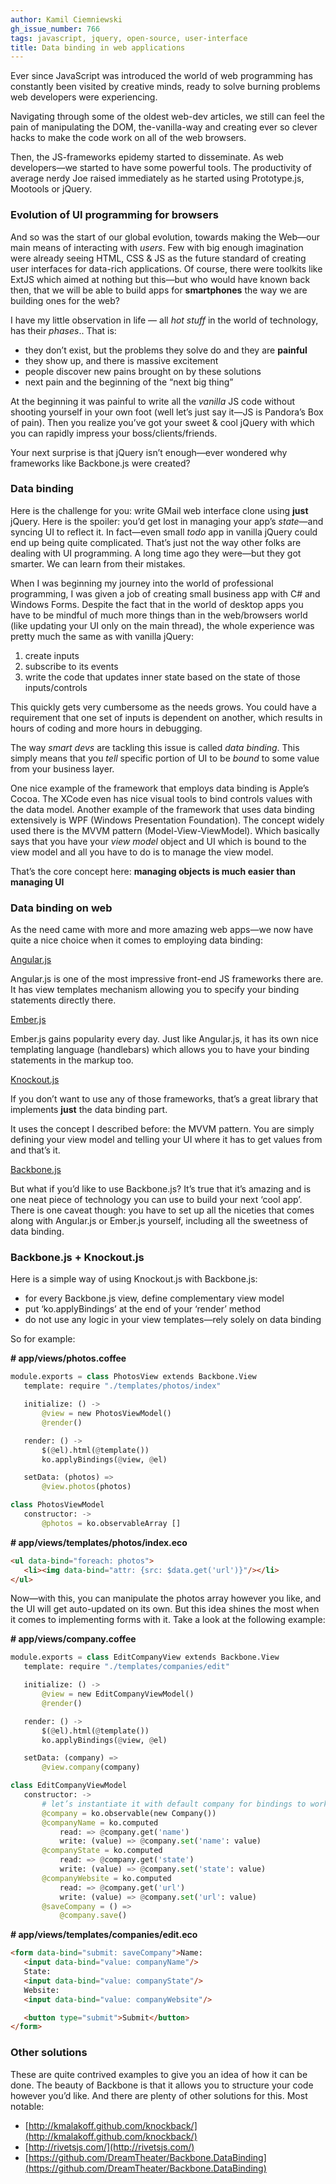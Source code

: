 ```yaml
---
author: Kamil Ciemniewski
gh_issue_number: 766
tags: javascript, jquery, open-source, user-interface
title: Data binding in web applications
---
```


Ever since JavaScript was introduced the world of web programming has constantly been visited by creative minds, ready to solve burning problems web developers were experiencing.

Navigating through some of the oldest web-dev articles, we still can feel the pain of manipulating the DOM, the-vanilla-way and creating ever so clever hacks to make the code work on all of the web browsers.

Then, the JS-frameworks epidemy started to disseminate. As web developers—​we started to have some powerful tools. The productivity of average nerdy Joe raised immediately as he started using Prototype.js, Mootools or jQuery.

### Evolution of UI programming for browsers

And so was the start of our global evolution, towards making the Web—​our main means of interacting with *users*. Few with big enough imagination were already seeing HTML, CSS & JS as the future standard of creating user interfaces for data-rich applications. Of course, there were toolkits like ExtJS which aimed at nothing but this—​but who would have known back then, that we will be able to build apps for **smartphones** the way we are building ones for the web?

I have my little observation in life —​ all *hot stuff* in the world of technology, has their *phases*.. That is:

- they don’t exist, but the problems they solve do and they are **painful**
- they show up, and there is massive excitement
- people discover new pains brought on by these solutions
- next pain and the beginning of the “next big thing”

At the beginning it was painful to write all the *vanilla* JS code without shooting yourself in your own foot (well let’s just say it—​JS is Pandora’s Box of pain). Then you realize you’ve got your sweet & cool jQuery with which you can rapidly impress your boss/clients/friends.

Your next surprise is that jQuery isn’t enough—​ever wondered why frameworks like Backbone.js were created?

### Data binding

Here is the challenge for you: write GMail web interface clone using **just** jQuery. Here is the spoiler: you’d get lost in managing your app’s *state*—​and syncing UI to reflect it. In fact—​even small *todo* app in vanilla jQuery could end up being quite complicated. That’s just not the way other folks are dealing with UI programming. A long time ago they were—​but they got smarter. We can learn from their mistakes.

When I was beginning my journey into the world of professional programming, I was given a job of creating small business app with C# and Windows Forms. Despite the fact that in the world of desktop apps you have to be mindful of much more things than in the web/browsers world (like updating your UI only on the main thread), the whole experience was pretty much the same as with vanilla jQuery:

1. create inputs
1. subscribe to its events
1. write the code that updates inner state based on the state of those inputs/controls

This quickly gets very cumbersome as the needs grows. You could have a requirement that one set of inputs is dependent on another, which results in hours of coding and more hours in debugging.

The way *smart devs* are tackling this issue is called *data binding*. This simply means that you *tell* specific portion of UI to be *bound* to some value from your business layer.

One nice example of the framework that employs data binding is Apple’s Cocoa. The XCode even has nice visual tools to bind controls values with the data model. Another example of the framework that uses data binding extensively is WPF (Windows Presentation Foundation). The concept widely used there is the MVVM pattern (Model-View-ViewModel). Which basically says that you have your *view model* object and UI which is bound to the view model and all you have to do is to manage the view model.

That’s the core concept here: **managing objects is much easier than managing UI**

### Data binding on web

As the need came with more and more amazing web apps—​we now have quite a nice choice when it comes to employing data binding:

[Angular.js](https://angularjs.org/)

Angular.js is one of the most impressive front-end JS frameworks there are. It has view templates mechanism allowing you to specify your binding statements directly there.

[Ember.js](https://emberjs.com/)

Ember.js gains popularity every day. Just like Angular.js, it has its own nice templating language (handlebars) which allows you to have your binding statements in the markup too.

[Knockout.js](http://knockoutjs.com/)

If you don’t want to use any of those frameworks, that’s a great library that implements **just** the data binding part.

It uses the concept I described before: the MVVM pattern. You are simply defining your view model and telling your UI where it has to get values from and that’s it.

[Backbone.js](http://backbonejs.org/)

But what if you’d like to use Backbone.js? It’s true that it’s amazing and is one neat piece of technology you can use to build your next ‘cool app’. There is one caveat though: you have to set up all the niceties that comes along with Angular.js or Ember.js yourself, including all the sweetness of data binding.

### Backbone.js + Knockout.js

Here is a simple way of using Knockout.js with Backbone.js:

- for every Backbone.js view, define complementary view model
- put ‘ko.applyBindings’ at the end of your ‘render’ method
- do not use any logic in your view templates—​rely solely on data binding

So for example:

**# app/views/photos.coffee**

```python
module.exports = class PhotosView extends Backbone.View
   template: require "./templates/photos/index"

   initialize: () ->
       @view = new PhotosViewModel()
       @render()

   render: () ->
       $(@el).html(@template())
       ko.applyBindings(@view, @el)

   setData: (photos) =>
       @view.photos(photos)

class PhotosViewModel
   constructor: ->
       @photos = ko.observableArray []
```

**# app/views/templates/photos/index.eco**

```html
<ul data-bind="foreach: photos">
   <li><img data-bind="attr: {src: $data.get('url')}"/></li>
</ul>
```

Now—​with this, you can manipulate the photos array however you like, and the UI will get auto-updated on its own. But this idea shines the most when it comes to implementing forms with it. Take a look at the following example:

**# app/views/company.coffee**

```python
module.exports = class EditCompanyView extends Backbone.View
   template: require "./templates/companies/edit"

   initialize: () ->
       @view = new EditCompanyViewModel()
       @render()

   render: () ->
       $(@el).html(@template())
       ko.applyBindings(@view, @el)

   setData: (company) =>
       @view.company(company)

class EditCompanyViewModel
   constructor: ->
       # let’s instantiate it with default company for bindings to work
       @company = ko.observable(new Company())
       @companyName = ko.computed
           read: => @company.get('name')
           write: (value) => @company.set('name': value)
       @companyState = ko.computed
           read: => @company.get('state')
           write: (value) => @company.set('state': value)
       @companyWebsite = ko.computed
           read: => @company.get('url')
           write: (value) => @company.set('url': value)
       @saveCompany = () =>
           @company.save()
```

**# app/views/templates/companies/edit.eco**

```html
<form data-bind="submit: saveCompany">Name:
   <input data-bind="value: companyName"/>
   State:
   <input data-bind="value: companyState"/>
   Website:
   <input data-bind="value: companyWebsite"/>

   <button type="submit">Submit</button>
</form>
```

### Other solutions

These are quite contrived examples to give you an idea of how it can be done. The beauty of Backbone is that it allows you to structure your code however you’d like. And there are plenty of other solutions for this. Most notable:

- [http://kmalakoff.github.com/knockback/](http://kmalakoff.github.com/knockback/)
- [http://rivetsjs.com/](http://rivetsjs.com/)
- [https://github.com/DreamTheater/Backbone.DataBinding](https://github.com/DreamTheater/Backbone.DataBinding)
